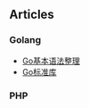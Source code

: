 ## Articles

### Golang

- [Go基本语法整理](https://github.com/kjh123/blog/blob/master/golang/Go%E5%9F%BA%E6%9C%AC%E8%AF%AD%E6%B3%95%E6%95%B4%E7%90%86.md)
- [Go标准库](https://github.com/kjh123/blog/blob/master/golang/Go%E6%A0%87%E5%87%86%E5%BA%93.md)

### PHP


